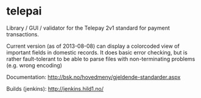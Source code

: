 telepai
==============
Library / GUI / validator for the Telepay 2v1 standard for payment transactions.

Current version (as of 2013-08-08) can display a colorcoded view of important fields in
domestic records. It does basic error checking, but is rather fault-tolerant to
be able to parse files with non-terminating problems (e.g. wrong encoding)

Documentation: http://bsk.no/hovedmeny/gjeldende-standarder.aspx

Builds (jenkins): http://jenkins.hild1.no/
